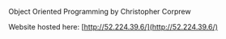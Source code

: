 Object Oriented Programming
by Christopher Corprew

Website hosted here: [http://52.224.39.6/](http://52.224.39.6/)
